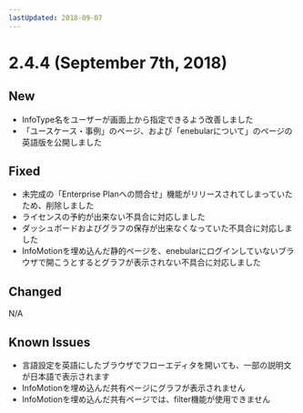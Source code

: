 ```yaml
---
lastUpdated: 2018-09-07
---
```


# 2.4.4 (September 7th, 2018)

## New

* InfoType名をユーザーが画面上から指定できるよう改善しました
* 「ユースケース・事例」のページ、および「enebularについて」のページの英語版を公開しました

## Fixed

* 未完成の「Enterprise Planへの問合せ」機能がリリースされてしまっていたため、削除しました
* ライセンスの予約が出来ない不具合に対応しました
* ダッシュボードおよびグラフの保存が出来なくなっていた不具合に対応しました
* InfoMotionを埋め込んだ静的ページを、enebularにログインしていないブラウザで開こうとするとグラフが表示されない不具合に対応しました

## Changed

N/A

## Known Issues

- 言語設定を英語にしたブラウザでフローエディタを開いても、一部の説明文が日本語で表示されます
- InfoMotionを埋め込んだ共有ページにグラフが表示されません
- InfoMotionを埋め込んだ共有ページでは、filter機能が使用できません
